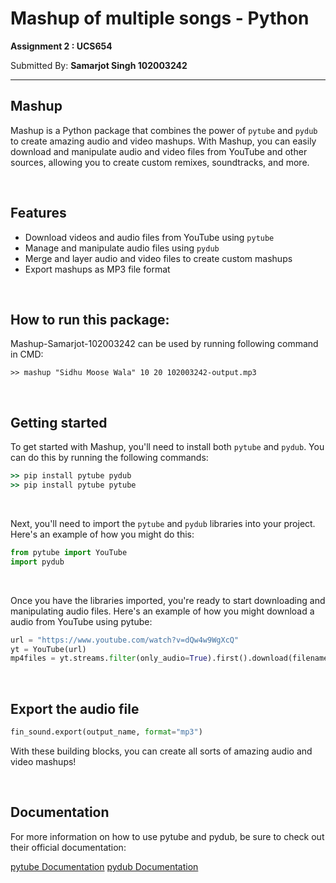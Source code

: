 # Mashup of multiple songs - Python

**Assignment 2 : UCS654**

Submitted By: **Samarjot Singh 102003242**

***

## Mashup

Mashup is a Python package that combines the power of `pytube` and `pydub` to create amazing audio and video mashups. With Mashup, you can easily download and manipulate audio and video files from YouTube and other sources, allowing you to create custom remixes, soundtracks, and more.

<br>

## Features

- Download videos and audio files from YouTube using `pytube`
- Manage and manipulate audio files using `pydub`
- Merge and layer audio and video files to create custom mashups
- Export mashups as MP3 file format

<br>

## How to run this package:

Mashup-Samarjot-102003242  can be used by running following command in CMD:

```
>> mashup "Sidhu Moose Wala" 10 20 102003242-output.mp3
```

<br>

## Getting started

To get started with Mashup, you'll need to install both `pytube` and `pydub`. You can do this by running the following commands:

```cmd
>> pip install pytube pydub
>> pip install pytube pytube
```

<br>

Next, you'll need to import the `pytube` and `pydub` libraries into your project. Here's an example of how you might do this:

```python
from pytube import YouTube
import pydub
```

<br>

Once you have the libraries imported, you're ready to start downloading and manipulating audio files. Here's an example of how you might download a audio from YouTube using pytube:

```python
url = "https://www.youtube.com/watch?v=dQw4w9WgXcQ"
yt = YouTube(url)
mp4files = yt.streams.filter(only_audio=True).first().download(filename='audio_'+str(i)+'.mp3')
```

<br>

## Export the audio file

```python
fin_sound.export(output_name, format="mp3")
```

With these building blocks, you can create all sorts of amazing audio and video mashups!

<br>

## Documentation
For more information on how to use pytube and pydub, be sure to check out their official documentation:

[pytube Documentation](https://python-pytube.readthedocs.io/en/latest/)
[pydub Documentation](http://pydub.com/)
